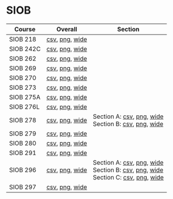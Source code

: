 # SIOB

| Course | Overall | Section |
| ------ | ------- | ------- |
| SIOB 218 | [csv](https://github.com/UCSD-Historical-Enrollment-Data/2024Fall/blob/main/overall/SIOB%20218.csv), [png](https://raw.githubusercontent.com/UCSD-Historical-Enrollment-Data/2024Fall/main/plot_overall/SIOB%20218.png), [wide](https://raw.githubusercontent.com/UCSD-Historical-Enrollment-Data/2024Fall/main/plot_overall_wide/SIOB%20218.png) |  |
| SIOB 242C | [csv](https://github.com/UCSD-Historical-Enrollment-Data/2024Fall/blob/main/overall/SIOB%20242C.csv), [png](https://raw.githubusercontent.com/UCSD-Historical-Enrollment-Data/2024Fall/main/plot_overall/SIOB%20242C.png), [wide](https://raw.githubusercontent.com/UCSD-Historical-Enrollment-Data/2024Fall/main/plot_overall_wide/SIOB%20242C.png) |  |
| SIOB 262 | [csv](https://github.com/UCSD-Historical-Enrollment-Data/2024Fall/blob/main/overall/SIOB%20262.csv), [png](https://raw.githubusercontent.com/UCSD-Historical-Enrollment-Data/2024Fall/main/plot_overall/SIOB%20262.png), [wide](https://raw.githubusercontent.com/UCSD-Historical-Enrollment-Data/2024Fall/main/plot_overall_wide/SIOB%20262.png) |  |
| SIOB 269 | [csv](https://github.com/UCSD-Historical-Enrollment-Data/2024Fall/blob/main/overall/SIOB%20269.csv), [png](https://raw.githubusercontent.com/UCSD-Historical-Enrollment-Data/2024Fall/main/plot_overall/SIOB%20269.png), [wide](https://raw.githubusercontent.com/UCSD-Historical-Enrollment-Data/2024Fall/main/plot_overall_wide/SIOB%20269.png) |  |
| SIOB 270 | [csv](https://github.com/UCSD-Historical-Enrollment-Data/2024Fall/blob/main/overall/SIOB%20270.csv), [png](https://raw.githubusercontent.com/UCSD-Historical-Enrollment-Data/2024Fall/main/plot_overall/SIOB%20270.png), [wide](https://raw.githubusercontent.com/UCSD-Historical-Enrollment-Data/2024Fall/main/plot_overall_wide/SIOB%20270.png) |  |
| SIOB 273 | [csv](https://github.com/UCSD-Historical-Enrollment-Data/2024Fall/blob/main/overall/SIOB%20273.csv), [png](https://raw.githubusercontent.com/UCSD-Historical-Enrollment-Data/2024Fall/main/plot_overall/SIOB%20273.png), [wide](https://raw.githubusercontent.com/UCSD-Historical-Enrollment-Data/2024Fall/main/plot_overall_wide/SIOB%20273.png) |  |
| SIOB 275A | [csv](https://github.com/UCSD-Historical-Enrollment-Data/2024Fall/blob/main/overall/SIOB%20275A.csv), [png](https://raw.githubusercontent.com/UCSD-Historical-Enrollment-Data/2024Fall/main/plot_overall/SIOB%20275A.png), [wide](https://raw.githubusercontent.com/UCSD-Historical-Enrollment-Data/2024Fall/main/plot_overall_wide/SIOB%20275A.png) |  |
| SIOB 276L | [csv](https://github.com/UCSD-Historical-Enrollment-Data/2024Fall/blob/main/overall/SIOB%20276L.csv), [png](https://raw.githubusercontent.com/UCSD-Historical-Enrollment-Data/2024Fall/main/plot_overall/SIOB%20276L.png), [wide](https://raw.githubusercontent.com/UCSD-Historical-Enrollment-Data/2024Fall/main/plot_overall_wide/SIOB%20276L.png) |  |
| SIOB 278 | [csv](https://github.com/UCSD-Historical-Enrollment-Data/2024Fall/blob/main/overall/SIOB%20278.csv), [png](https://raw.githubusercontent.com/UCSD-Historical-Enrollment-Data/2024Fall/main/plot_overall/SIOB%20278.png), [wide](https://raw.githubusercontent.com/UCSD-Historical-Enrollment-Data/2024Fall/main/plot_overall_wide/SIOB%20278.png) | Section A: [csv](https://github.com/UCSD-Historical-Enrollment-Data/2024Fall/blob/main/section/SIOB%20278_A.csv), [png](https://raw.githubusercontent.com/UCSD-Historical-Enrollment-Data/2024Fall/main/plot_section/SIOB%20278_A.png), [wide](https://raw.githubusercontent.com/UCSD-Historical-Enrollment-Data/2024Fall/main/plot_section_wide/SIOB%20278_A.png)<br>Section B: [csv](https://github.com/UCSD-Historical-Enrollment-Data/2024Fall/blob/main/section/SIOB%20278_B.csv), [png](https://raw.githubusercontent.com/UCSD-Historical-Enrollment-Data/2024Fall/main/plot_section/SIOB%20278_B.png), [wide](https://raw.githubusercontent.com/UCSD-Historical-Enrollment-Data/2024Fall/main/plot_section_wide/SIOB%20278_B.png) |
| SIOB 279 | [csv](https://github.com/UCSD-Historical-Enrollment-Data/2024Fall/blob/main/overall/SIOB%20279.csv), [png](https://raw.githubusercontent.com/UCSD-Historical-Enrollment-Data/2024Fall/main/plot_overall/SIOB%20279.png), [wide](https://raw.githubusercontent.com/UCSD-Historical-Enrollment-Data/2024Fall/main/plot_overall_wide/SIOB%20279.png) |  |
| SIOB 280 | [csv](https://github.com/UCSD-Historical-Enrollment-Data/2024Fall/blob/main/overall/SIOB%20280.csv), [png](https://raw.githubusercontent.com/UCSD-Historical-Enrollment-Data/2024Fall/main/plot_overall/SIOB%20280.png), [wide](https://raw.githubusercontent.com/UCSD-Historical-Enrollment-Data/2024Fall/main/plot_overall_wide/SIOB%20280.png) |  |
| SIOB 291 | [csv](https://github.com/UCSD-Historical-Enrollment-Data/2024Fall/blob/main/overall/SIOB%20291.csv), [png](https://raw.githubusercontent.com/UCSD-Historical-Enrollment-Data/2024Fall/main/plot_overall/SIOB%20291.png), [wide](https://raw.githubusercontent.com/UCSD-Historical-Enrollment-Data/2024Fall/main/plot_overall_wide/SIOB%20291.png) |  |
| SIOB 296 | [csv](https://github.com/UCSD-Historical-Enrollment-Data/2024Fall/blob/main/overall/SIOB%20296.csv), [png](https://raw.githubusercontent.com/UCSD-Historical-Enrollment-Data/2024Fall/main/plot_overall/SIOB%20296.png), [wide](https://raw.githubusercontent.com/UCSD-Historical-Enrollment-Data/2024Fall/main/plot_overall_wide/SIOB%20296.png) | Section A: [csv](https://github.com/UCSD-Historical-Enrollment-Data/2024Fall/blob/main/section/SIOB%20296_A.csv), [png](https://raw.githubusercontent.com/UCSD-Historical-Enrollment-Data/2024Fall/main/plot_section/SIOB%20296_A.png), [wide](https://raw.githubusercontent.com/UCSD-Historical-Enrollment-Data/2024Fall/main/plot_section_wide/SIOB%20296_A.png)<br>Section B: [csv](https://github.com/UCSD-Historical-Enrollment-Data/2024Fall/blob/main/section/SIOB%20296_B.csv), [png](https://raw.githubusercontent.com/UCSD-Historical-Enrollment-Data/2024Fall/main/plot_section/SIOB%20296_B.png), [wide](https://raw.githubusercontent.com/UCSD-Historical-Enrollment-Data/2024Fall/main/plot_section_wide/SIOB%20296_B.png)<br>Section C: [csv](https://github.com/UCSD-Historical-Enrollment-Data/2024Fall/blob/main/section/SIOB%20296_C.csv), [png](https://raw.githubusercontent.com/UCSD-Historical-Enrollment-Data/2024Fall/main/plot_section/SIOB%20296_C.png), [wide](https://raw.githubusercontent.com/UCSD-Historical-Enrollment-Data/2024Fall/main/plot_section_wide/SIOB%20296_C.png) |
| SIOB 297 | [csv](https://github.com/UCSD-Historical-Enrollment-Data/2024Fall/blob/main/overall/SIOB%20297.csv), [png](https://raw.githubusercontent.com/UCSD-Historical-Enrollment-Data/2024Fall/main/plot_overall/SIOB%20297.png), [wide](https://raw.githubusercontent.com/UCSD-Historical-Enrollment-Data/2024Fall/main/plot_overall_wide/SIOB%20297.png) |  |
